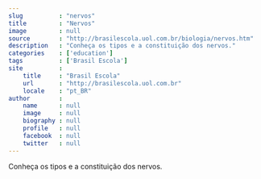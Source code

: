 ```yaml
---
slug          : "nervos"
title         : "Nervos"
image         : null
source        : "http://brasilescola.uol.com.br/biologia/nervos.htm"
description   : "Conheça os tipos e a constituição dos nervos."
categories    : ['education']
tags          : ['Brasil Escola']
site          :
    title     : "Brasil Escola"
    url       : "http://brasilescola.uol.com.br"
    locale    : "pt_BR"
author        :
    name      : null
    image     : null
    biography : null
    profile   : null
    facebook  : null
    twitter   : null
---
```


Conheça os tipos e a constituição dos nervos.
